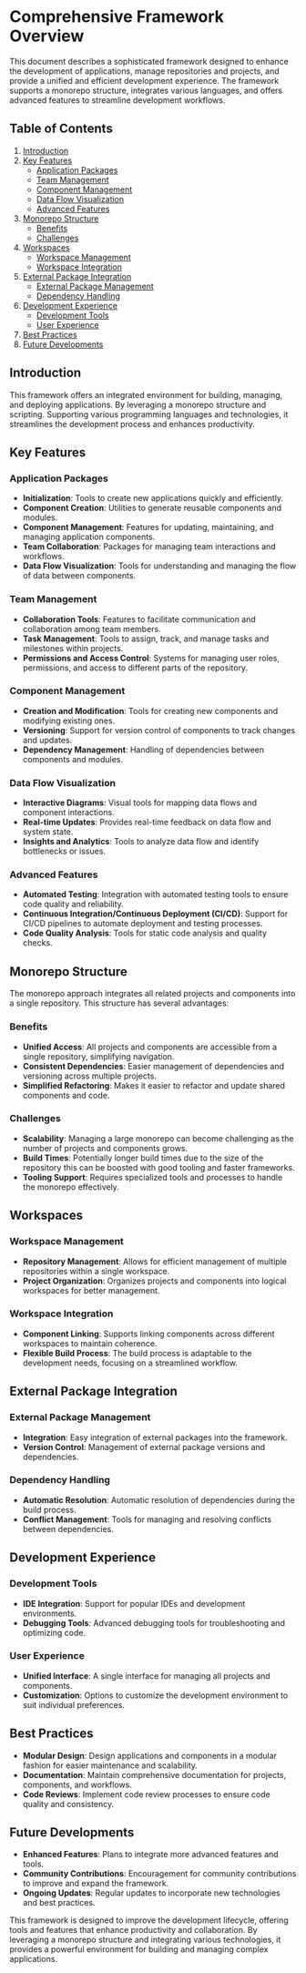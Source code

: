 # Comprehensive Framework Overview

This document describes a sophisticated framework designed to enhance the development of applications, manage repositories and projects, and provide a unified and efficient development experience. The framework supports a monorepo structure, integrates various languages, and offers advanced features to streamline development workflows.

## Table of Contents

1. [Introduction](#introduction)
2. [Key Features](#key-features)
   - [Application Packages](#application-packages)
   - [Team Management](#team-management)
   - [Component Management](#component-management)
   - [Data Flow Visualization](#data-flow-visualization)
   - [Advanced Features](#advanced-features)
3. [Monorepo Structure](#monorepo-structure)
   - [Benefits](#benefits)
   - [Challenges](#challenges)
4. [Workspaces](#workspaces)
   - [Workspace Management](#workspace-management)
   - [Workspace Integration](#workspace-integration)
5. [External Package Integration](#external-package-integration)
   - [External Package Management](#external-package-management)
   - [Dependency Handling](#dependency-handling)
6. [Development Experience](#development-experience)
   - [Development Tools](#development-tools)
   - [User Experience](#user-experience)
7. [Best Practices](#best-practices)
8. [Future Developments](#future-developments)

## Introduction

This framework offers an integrated environment for building, managing, and deploying applications. By leveraging a monorepo structure and scripting. Supporting various programming languages and technologies, it streamlines the development process and enhances productivity.

## Key Features

### Application Packages

- **Initialization**: Tools to create new applications quickly and efficiently.
- **Component Creation**: Utilities to generate reusable components and modules.
- **Component Management**: Features for updating, maintaining, and managing application components.
- **Team Collaboration**: Packages for managing team interactions and workflows.
- **Data Flow Visualization**: Tools for understanding and managing the flow of data between components.

### Team Management

- **Collaboration Tools**: Features to facilitate communication and collaboration among team members.
- **Task Management**: Tools to assign, track, and manage tasks and milestones within projects.
- **Permissions and Access Control**: Systems for managing user roles, permissions, and access to different parts of the repository.

### Component Management

- **Creation and Modification**: Tools for creating new components and modifying existing ones.
- **Versioning**: Support for version control of components to track changes and updates.
- **Dependency Management**: Handling of dependencies between components and modules.

### Data Flow Visualization

- **Interactive Diagrams**: Visual tools for mapping data flows and component interactions.
- **Real-time Updates**: Provides real-time feedback on data flow and system state.
- **Insights and Analytics**: Tools to analyze data flow and identify bottlenecks or issues.

### Advanced Features

- **Automated Testing**: Integration with automated testing tools to ensure code quality and reliability.
- **Continuous Integration/Continuous Deployment (CI/CD)**: Support for CI/CD pipelines to automate deployment and testing processes.
- **Code Quality Analysis**: Tools for static code analysis and quality checks.

## Monorepo Structure

The monorepo approach integrates all related projects and components into a single repository. This structure has several advantages:

### Benefits

- **Unified Access**: All projects and components are accessible from a single repository, simplifying navigation.
- **Consistent Dependencies**: Easier management of dependencies and versioning across multiple projects.
- **Simplified Refactoring**: Makes it easier to refactor and update shared components and code.

### Challenges

- **Scalability**: Managing a large monorepo can become challenging as the number of projects and components grows.
- **Build Times**: Potentially longer build times due to the size of the repository this can be boosted with good tooling and faster frameworks.
- **Tooling Support**: Requires specialized tools and processes to handle the monorepo effectively.

## Workspaces

### Workspace Management

- **Repository Management**: Allows for efficient management of multiple repositories within a single workspace.
- **Project Organization**: Organizes projects and components into logical workspaces for better management.

### Workspace Integration

- **Component Linking**: Supports linking components across different workspaces to maintain coherence.
- **Flexible Build Process**: The build process is adaptable to the development needs, focusing on a streamlined workflow.

## External Package Integration

### External Package Management

- **Integration**: Easy integration of external packages into the framework.
- **Version Control**: Management of external package versions and dependencies.

### Dependency Handling

- **Automatic Resolution**: Automatic resolution of dependencies during the build process.
- **Conflict Management**: Tools for managing and resolving conflicts between dependencies.

## Development Experience

### Development Tools

- **IDE Integration**: Support for popular IDEs and development environments.
- **Debugging Tools**: Advanced debugging tools for troubleshooting and optimizing code.

### User Experience

- **Unified Interface**: A single interface for managing all projects and components.
- **Customization**: Options to customize the development environment to suit individual preferences.

## Best Practices

- **Modular Design**: Design applications and components in a modular fashion for easier maintenance and scalability.
- **Documentation**: Maintain comprehensive documentation for projects, components, and workflows.
- **Code Reviews**: Implement code review processes to ensure code quality and consistency.

## Future Developments

- **Enhanced Features**: Plans to integrate more advanced features and tools.
- **Community Contributions**: Encouragement for community contributions to improve and expand the framework.
- **Ongoing Updates**: Regular updates to incorporate new technologies and best practices.

This framework is designed to improve the development lifecycle, offering tools and features that enhance productivity and collaboration. By leveraging a monorepo structure and integrating various technologies, it provides a powerful environment for building and managing complex applications.
